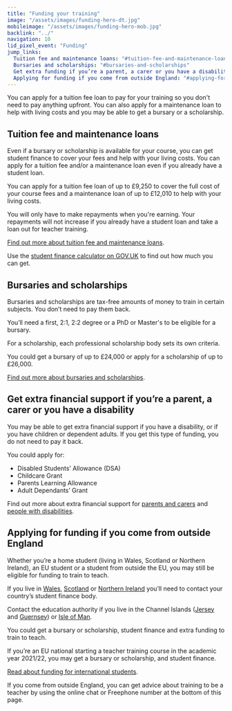 ```yaml
---
title: "Funding your training"
image: "/assets/images/funding-hero-dt.jpg"
mobileimage: "/assets/images/funding-hero-mob.jpg"
backlink: "../"
navigation: 10
lid_pixel_event: "Funding"
jump_links:
  Tuition fee and maintenance loans: "#tuition-fee-and-maintenance-loans"
  Bursaries and scholarships: "#bursaries-and-scholarships"
  Get extra funding if you’re a parent, a carer or you have a disability: "#get-extra-financial-support-if-youre-a-parent-a-carer-or-you-have-a-disability"
  Applying for funding if you come from outside England: "#applying-for-funding-if-you-come-from-outside-england"
---
```


You can apply for a tuition fee loan to pay for your training so you don't need to pay anything upfront. You can also apply for a maintenance loan to help with living costs and you may be able to get a bursary or a scholarship.

## Tuition fee and maintenance loans

Even if a bursary or scholarship is available for your course, you can get student finance to cover your fees and help with your living costs. You can apply for a tuition fee and/or a maintenance loan even if you already have a student loan.

You can apply for a tuition fee loan of up to £9,250 to cover the full cost of your course fees and a maintenance loan of up to £12,010 to help with your living costs.

You will only have to make repayments when you're earning. Your repayments will not increase if you already have a student loan and take a loan out for teacher training.

[Find out more about tuition fee and maintenance loans](/guidance/financial-support-for-teacher-training#tuition-fee-and-maintenance-loans).

Use the [student finance calculator on GOV.UK](https://www.gov.uk/student-finance-calculator) to find out how much you can get.

## Bursaries and scholarships

Bursaries and scholarships are tax-free amounts of money to train in certain subjects. You don’t need to pay them back.

You’ll need a first, 2:1, 2:2 degree or a PhD or Master's to be eligible for a bursary.

For a scholarship, each professional scholarship body sets its own criteria.

You could get a bursary of up to £24,000 or apply for a scholarship of up to £26,000.

[Find out more about bursaries and scholarships](/guidance/financial-support-for-teacher-training#introduction).

## Get extra financial support if you’re a parent, a carer or you have a disability

You may be able to get extra financial support if you have a disability, or if you have children or dependent adults. If you get this type of funding, you do not need to pay it back.

You could apply for:

* Disabled Students’ Allowance (DSA)
* Childcare Grant
* Parents Learning Allowance
* Adult Dependants’ Grant

Find out more about extra financial support for [parents and carers](/guidance/financial-support-for-teacher-training#parents-and-carers---extra-financial-support) and [people with disabilities](/guidance/financial-support-for-teacher-training#disabled-students---extra-financial-support).

## Applying for funding if you come from outside England

Whether you’re a home student (living in Wales, Scotland or Northern Ireland), an EU student or a student from outside the EU, you may still be eligible for funding to train to teach.

If you live in [Wales](http://www.studentfinancewales.co.uk/), [Scotland](http://www.saas.gov.uk/) or [Northern Ireland](http://www.studentfinanceni.co.uk/) you’ll need to contact your country’s student finance body.

Contact the education authority if you live in the Channel Islands ([Jersey](https://www.gov.je/Working/Careers/16To19YearOlds/EnteringHigherEducation/FinancingHigherEducationCourses/FundingDegreeProfessionalQualifications/Pages/index.aspx) and [Guernsey](https://www.gov.gg/article/152744/Policies)) or [Isle of Man](https://www.gov.im/student-grants).

You could get a bursary or scholarship, student finance and extra funding to train to teach.

If you’re an EU national starting a teacher training course in the academic year 2021/22, you may get a bursary or scholarship, and student finance.

[Read about funding for international students](/international-candidates#funding).

If you come from outside England, you can get advice about training to be a teacher by using the online chat or Freephone number at the bottom of this page.

